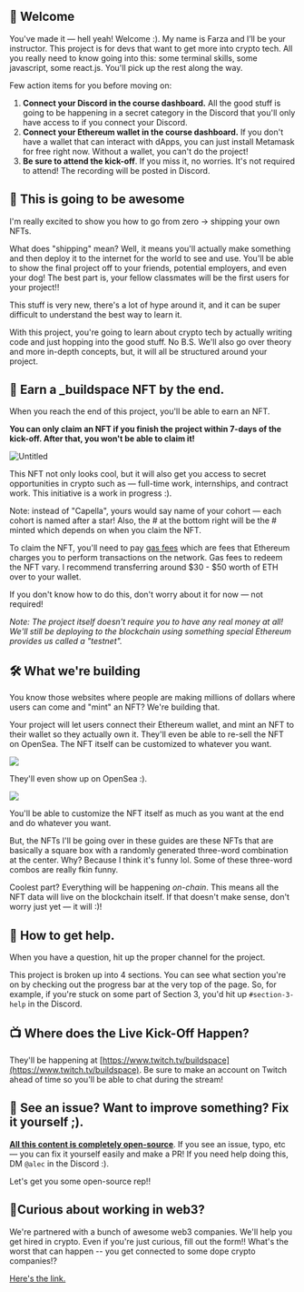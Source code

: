 👋 Welcome
-------------------

You've made it — hell yeah! Welcome :). My name is Farza and I’ll be your instructor. This project is for devs that want to get more into crypto tech. All you really need to know going into this: some terminal skills, some javascript, some react.js. You'll pick up the rest along the way.

Few action items for you before moving on:

1. **Connect your Discord in the course dashboard.** All the good stuff is going to be happening in a secret category in the Discord that you'll only have access to if you connect your Discord.
2. **Connect your Ethereum wallet in the course dashboard.** If you don't have a wallet that can interact with dApps, you can just install Metamask for free right now. Without a wallet, you can't do the project!
3. **Be sure to attend the kick-off**. If you miss it, no worries. It's not required to attend! The recording will be posted in Discord.

🚀 This is going to be awesome
-------------------

I'm really excited to show you how to go from zero -> shipping your own NFTs.

What does "shipping" mean? Well, it means you'll actually make something and then deploy it to the internet for the world to see and use. You'll be able to show the final project off to your friends, potential employers, and even your dog! The best part is, your fellow classmates will be the first users for your project!!

This stuff is very new, there's a lot of hype around it, and it can be super difficult to understand the best way to learn it.

With this project, you're going to learn about crypto tech by actually writing code and just hopping into the good stuff. No B.S. We'll also go over theory and more in-depth concepts, but, it will all be structured around your project.

👀 Earn a _buildspace NFT by the end.
-------------------

When you reach the end of this project, you'll be able to earn an NFT.

**You can only claim an NFT if you finish the project within 7-days of the kick-off. After that, you won't be able to claim it!**

![Untitled](https://i.imgur.com/HlRJTTf.png)

This NFT not only looks cool, but it will also get you access to secret opportunities in crypto such as — full-time work, internships, and contract work. This initiative is a work in progress :).

Note: instead of "Capella", yours would say name of your cohort — each cohort is named after a star! Also, the # at the bottom right will be the # minted which depends on when you claim the NFT.

To claim the NFT, you'll need to pay [gas fees](https://ethereum.org/en/developers/docs/gas/) which are fees that Ethereum charges you to perform transactions on the network. Gas fees to redeem the NFT vary. I recommend transferring around $30 - $50 worth of ETH over to your wallet.

If you don't know how to do this, don't worry about it for now — not required!

*Note: The project itself doesn't require you to have any real money at all! We'll still be deploying to the blockchain using something special Ethereum provides us called a "testnet".*

🛠 What we're building
-------------------

You know those websites where people are making millions of dollars where users can come and "mint" an NFT? We're building that.

Your project will let users connect their Ethereum wallet, and mint an NFT to their wallet so they actually own it. They'll even be able to re-sell the NFT on OpenSea. The NFT itself can be customized to whatever you want.

![](https://i.imgur.com/n2gtgFC.png)

They'll even show up on OpenSea :).

![](https://i.imgur.com/2nQ6Csp.png)

You'll be able to customize the NFT itself as much as you want at the end and do whatever you want.

But, the NFTs I'll be going over in these guides are these NFTs that are basically a square box with a randomly generated three-word combination at the center. Why? Because I think it's funny lol. Some of these three-word combos are really fkin funny.

Coolest part? Everything will be happening *on-chain*. This means all the NFT data will live on the blockchain itself. If that doesn't make sense, don't worry just yet — it will :)!


🤚 How to get help.
-------------------

When you have a question, hit up the proper channel for the project.

This project is broken up into 4 sections. You can see what section you're on by checking out the progress bar at the very top of the page. So, for example, if you're stuck on some part of Section 3, you'd hit up `#section-3-help` in the Discord.


📺 Where does the Live Kick-Off Happen?
-------------------

They'll be happening at [https://www.twitch.tv/buildspace](https://www.twitch.tv/buildspace). Be sure to make an account on Twitch ahead of time so you'll be able to chat during the stream!

🤘 See an issue? Want to improve something? Fix it yourself ;).
---------------------------------------

**[All this content is completely open-source](https://github.com/buildspace/buildspace-projects)**. If you see an issue, typo, etc — you can fix it yourself easily and make a PR! If you need help doing this, DM `@alec` in the Discord :). 

Let's get you some open-source rep!!


🚨Curious about working in web3?
-------------------

We're partnered with a bunch of awesome web3 companies. We'll help you get hired in crypto. Even if you're just curious, fill out the form!! What's the worst that can happen -- you get connected to some dope crypto companies!?

[Here's the link.](https://zipschool.typeform.com/to/iG2O1lSp)


